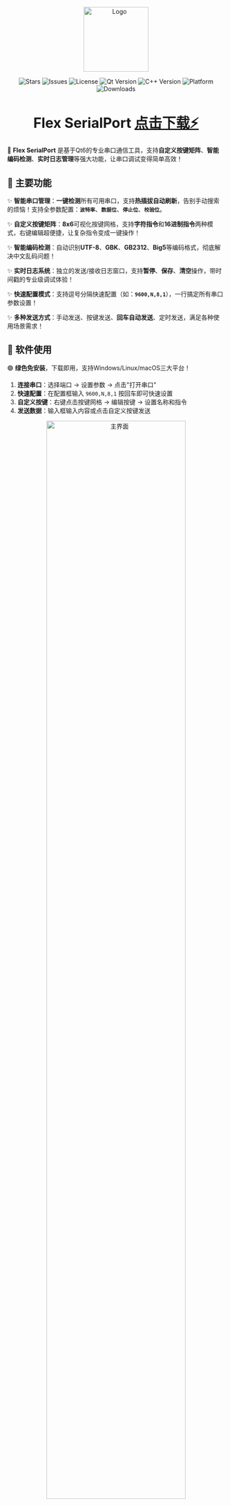 <p align="center">
  <img src="src/com.ico" alt="Logo" width="150"/>
</p>

<p align="center">
  <img src="https://img.shields.io/github/stars/Peaceful-World-X/Flex_SerialPort" alt="Stars"/>
  <img src="https://img.shields.io/github/issues/Peaceful-World-X/Flex_SerialPort" alt="Issues"/>
  <img src="https://img.shields.io/github/license/Peaceful-World-X/Flex_SerialPort" alt="License"/>
  <img src="https://img.shields.io/badge/Qt-6.x-green.svg" alt="Qt Version"/>
  <img src="https://img.shields.io/badge/C++-17-blue.svg" alt="C++ Version"/>
  <img src="https://img.shields.io/badge/Platform-Windows%20%7C%20Linux%20%7C%20macOS-lightgrey.svg" alt="Platform"/>
  <img src="https://img.shields.io/github/downloads/Peaceful-World-X/Flex_SerialPort/total" alt="Downloads"/>
</p>


<h1 align="center" style="font-size: 32px;">Flex SerialPort
  <a href="https://github.com/Peaceful-World-X/Flex_SerialPort/releases/latest" download>点击下载⚡</a>
</h1>

🤖 **Flex SerialPort** 是基于Qt6的专业串口通信工具，支持**自定义按键矩阵**、**智能编码检测**、**实时日志管理**等强大功能，让串口调试变得简单高效！

## 🥳 主要功能

✨ **智能串口管理**：**一键检测**所有可用串口，支持**热插拔自动刷新**，告别手动搜索的烦恼！支持全参数配置：**`波特率`**、**`数据位`**、**`停止位`**、**`校验位`**。

✨ **自定义按键矩阵**：**8x6**可视化按键网格，支持**字符指令**和**16进制指令**两种模式，右键编辑超便捷，让复杂指令变成一键操作！

✨ **智能编码检测**：自动识别**UTF-8**、**GBK**、**GB2312**、**Big5**等编码格式，彻底解决中文乱码问题！

✨ **实时日志系统**：独立的发送/接收日志窗口，支持**暂停**、**保存**、**清空**操作，带时间戳的专业级调试体验！

✨ **快速配置模式**：支持逗号分隔快速配置（如：**`9600,N,8,1`**），一行搞定所有串口参数设置！

✨ **多种发送方式**：手动发送、按键发送、**回车自动发送**、定时发送，满足各种使用场景需求！

## 🤪 软件使用

🟢 **绿色免安装**，下载即用，支持Windows/Linux/macOS三大平台！

1. **连接串口**：选择端口 → 设置参数 → 点击"打开串口"
2. **快速配置**：在配置框输入 `9600,N,8,1` 按回车即可快速设置
3. **自定义按键**：右键点击按键网格 → 编辑按键 → 设置名称和指令
4. **发送数据**：输入框输入内容或点击自定义按键发送

<p align="center">
  <img src="doc/深色主题.png" alt="主界面" width="80%"/>
</p>
<p align="center">
  <img src="doc/浅色主题.png" alt="主界面" width="80%"/>
</p>
<p align="center">
  <img src="doc/按键自定义.png" alt="自定义按键" width="50%"/>
</p>

## 🤗 代码编译

### 系统要求
- **Qt 6.x** 或更高版本
- **C++17** 编译器
- **Windows 10/11**、**Linux**、**macOS**

### 一键编译
```bash
git clone https://github.com/Peaceful-World-X/Flex_SerialPort.git
cd Flex_SerialPort/src
qmake com.pro
make  # Windows: nmake 或 mingw32-make
```

### Qt Creator编译
1. 用 **Qt Creator** 打开 `src/com.pro` 文件
2. 配置编译套件（确保使用 **Qt 6.x**）
3. 点击"构建"按钮编译项目
4. 在 `bin` 目录找到可执行文件 `FlexSerialPort`

✨ **编译遇到问题？** 欢迎提交Issue，我会及时回复解决！

## 🎯 核心特色

### 🔥 自定义按键系统
- **8x6按键矩阵**：48个可自定义按键，满足各种复杂指令需求
- **双模式支持**：字符指令 + 16进制指令，适配不同设备协议
- **一键编辑**：右键即可编辑按键，支持备注和指令设置
- **智能管理**：动态添加/删除行列，智能检测使用中的按键

### 🧠 智能编码引擎
- **自动检测**：智能识别UTF-8、GBK、GB2312、Big5编码
- **实时转换**：发送和接收数据自动进行编码转换
- **调试模式**：显示原始字节数据，方便问题排查
- **兼容性强**：完美支持中文、英文、特殊字符

### ⚡ 高效通信体验
- **热插拔支持**：串口设备插拔自动检测刷新
- **快速配置**：一行命令设置所有串口参数
- **多种发送**：手动、按键、回车、定时四种发送方式
- **专业日志**：独立发送/接收窗口，支持暂停保存

## 💡 使用技巧

### 快速上手三步走
1. **选择串口** → 点击端口下拉框自动检测设备
2. **快速配置** → 输入 `115200,N,8,1` 按回车完成设置
3. **开始通信** → 点击"打开串口"即可开始数据收发

### 高级技巧
- 💡 **批量指令**：将常用指令设置为自定义按键，提高调试效率
- 💡 **编码调试**：遇到乱码时勾选"自动检测"让软件智能处理
- 💡 **日志分析**：使用独立日志窗口分析数据流，支持时间戳
- 💡 **配置备份**：所有设置自动保存，换电脑也能快速恢复

## 🔧 配置说明

程序配置自动保存在 `bin/flex_serialport_config.yaml` 文件中：
```yaml
SerialPort:
  portName: "COM1"
  baudRate: 9600
  dataBits: 8
  stopBits: 1
  parity: "N(无)"
  timestampDisplay: true
  hexDisplay: false
  hexSend: false
  autoSendEnter: true
  enterChars: "0D0A"
  encoding: "UTF-8"

Table:
  rows: 6
  cols: 8

Buttons:
  "0,0":
    remark: "按键1"
    command: "1"
    row: 0
    col: 0
    isValid: true
```

## 🙏 鸣谢
- [Qt Framework](https://www.qt.io/) - 强大的跨平台开发框架
- [Qt SerialPort](https://doc.qt.io/qt-6/qtserialport-index.html) - 专业的串口通信模块
- 所有提供反馈和建议的用户朋友们

## 📞 联系
<p align="left">
  <img src="https://open.weixin.qq.com/zh_CN/htmledition/res/assets/res-design-download/icon64_appwx_logo.png" alt="公众号图标" width="15" style="vertical-align: middle;"/>
  <a href="https://mp.weixin.qq.com/s/oKylZyrSxNqMK8lUIo4RAw" style="font-size: 30px; color: green; text-decoration: none; font-family: sans-serif;">耗不尽的先生🥳</a>
</p>

- 📧 **邮箱联系**：[Peaceful_World@qq.com](mailto:Peaceful_World@qq.com)
- 🐛 **问题反馈**：[GitHub Issues](https://github.com/Peaceful-World-X/Flex_SerialPort/issues)
- 💡 **功能建议**：欢迎在Issues中提出新功能建议
- 🤝 **技术交流**：欢迎Fork项目并提交PR

---

⭐ **觉得好用请给个Star支持一下！** 您的支持是我持续更新的动力！🚀

✨ **欢迎反馈BUG**，后续会视情况添加新功能！（项目持续维护中，有问题非常欢迎反馈~）
